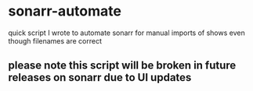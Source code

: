 # sonarr-automate
quick script I wrote to automate sonarr for manual imports of shows even though filenames are correct
## please note this script will be broken in future releases on sonarr due to UI updates
